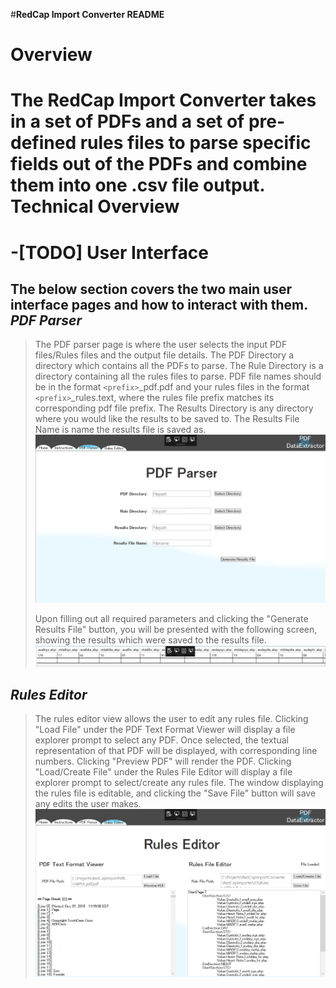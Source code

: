 #**RedCap Import Converter README**

**Overview**
========
The RedCap Import Converter takes in a set of PDFs and a set of pre-defined rules files to parse specific fields out of the PDFs and combine them into one .csv file output.
**Technical Overview**
=======
**-[TODO]**
**User Interface**
===========
The below section covers the two main user interface pages and how to interact with them.
*PDF Parser*
---------------
>The PDF parser page is where the user selects the input PDF files/Rules files and the output file details.
>The PDF Directory a directory which contains all the PDFs to parse.
>The Rule Directory is a directory containing all the rules files to parse.
>PDF file names should be in the format `<prefix>`_pdf.pdf and your rules files in the format `<prefix>`_rules.text, where the rules file prefix matches its corresponding pdf file prefix.
>The Results Directory is any directory where you would like the results to be saved to.
>The Results File Name is name the results file is saved as.
> ![PDF Parser Page](https://github.com/lfraker/RedCapImporter/blob/master/RedCapImportConverter/Images/Screenshots/PDF_Parser_Page.PNG?raw=true)
>
> Upon filling out all required parameters and clicking the "Generate Results File" button, you will be presented with the following screen, showing the results which were saved to the results file.
> ![PDF Parser Page](https://github.com/lfraker/RedCapImporter/blob/master/RedCapImportConverter/Images/Screenshots/Results.PNG?raw=true)

*Rules Editor*
-----------------
>The rules editor view allows the user to edit any rules file.
>Clicking "Load File" under the PDF Text Format Viewer will display a file explorer prompt to select any PDF. Once selected, the textual representation of that PDF will be displayed, with corresponding line numbers. Clicking "Preview PDF" will render the PDF.
>Clicking "Load/Create File" under the Rules File Editor will display a file explorer prompt to select/create any rules file. The window displaying the rules file is editable, and clicking the "Save File" button will save any edits the user makes.
> ![PDF Parser Page](https://github.com/lfraker/RedCapImporter/blob/master/RedCapImportConverter/Images/Screenshots/Rules_Editor_Page.PNG?raw=true)

